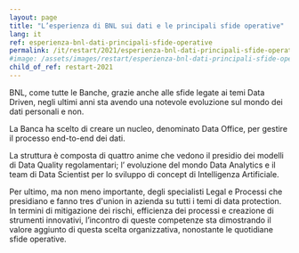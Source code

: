 ```yaml
---
layout: page
title: "L’esperienza di BNL sui dati e le principali sfide operative"
lang: it
ref: esperienza-bnl-dati-principali-sfide-operative
permalink: /it/restart/2021/esperienza-bnl-dati-principali-sfide-operative
#image: /assets/images/restart/esperienza-bnl-dati-principali-sfide-operative.png
child_of_ref: restart-2021
---
```


BNL, come tutte le Banche, grazie anche alle sfide legate ai temi Data Driven,
negli ultimi anni sta avendo una notevole evoluzione sul mondo dei dati
personali e non.

La Banca ha scelto di creare un nucleo, denominato Data Office,  per gestire il
processo end-to-end dei dati.

La struttura è composta di quattro anime che vedono il presidio dei modelli di
Data Quality regolamentari; l’ evoluzione del mondo Data Analytics e il  team
di Data Scientist per lo sviluppo di concept di Intelligenza Artificiale.

Per ultimo, ma non meno importante, degli specialisti Legal e Processi che
presidiano e fanno tres d'union in azienda su tutti i temi di data protection.
In termini di mitigazione dei rischi, efficienza dei processi e creazione di
strumenti innovativi, l’incontro di queste competenze sta dimostrando il valore
aggiunto di questa scelta organizzativa, nonostante le quotidiane sfide
operative.
